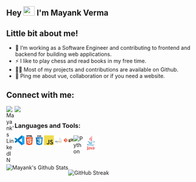 ## Hey <img src="https://media.giphy.com/media/hvRJCLFzcasrR4ia7z/giphy.gif" width="30px" height="25"> I'm Mayank Verma

## Little bit about me!
- 🌱 I’m working as a Software Engineer and contributing to frontend and backend for building web applications.
- ⚡ I like to play chess and read books in my free time.
- 👨‍💻 Most of my projects and contributions are available on Github.
- 💬 Ping me about vue, collaboration or if you need a website. 

## Connect with me:

<a target="_blank" href="https://www.linkedin.com/in/mayank-verma-53146a1bb/">
 <img align="left" alt="Mayank's LinkedIN" width="22px" src="https://raw.githubusercontent.com/peterthehan/peterthehan/master/assets/linkedin.svg" />
</a>

![](https://visitor-badge.glitch.me/badge?page_id=Mayank909.Mayank909)

### Languages and Tools:
<img align="left" alt="Visual Studio Code" width="26px" src="https://raw.githubusercontent.com/github/explore/80688e429a7d4ef2fca1e82350fe8e3517d3494d/topics/visual-studio-code/visual-studio-code.png" />
<img align="left" alt="HTML5" width="26px" src="https://raw.githubusercontent.com/github/explore/80688e429a7d4ef2fca1e82350fe8e3517d3494d/topics/html/html.png" />
<img align="left" alt="CSS3" width="26px" src="https://raw.githubusercontent.com/github/explore/80688e429a7d4ef2fca1e82350fe8e3517d3494d/topics/css/css.png" />
<img align="left" alt="JavaScript" width="26px" src="https://raw.githubusercontent.com/github/explore/80688e429a7d4ef2fca1e82350fe8e3517d3494d/topics/javascript/javascript.png" />
<img align="left" alt="MySQL" width="26px" src="https://raw.githubusercontent.com/github/explore/80688e429a7d4ef2fca1e82350fe8e3517d3494d/topics/mysql/mysql.png" />
<img align="left" alt="Git" width="26px" src="https://raw.githubusercontent.com/github/explore/80688e429a7d4ef2fca1e82350fe8e3517d3494d/topics/git/git.png" />
<img align="left" alt="Python" width="26px" src="https://user-images.githubusercontent.com/65407916/90123936-38187980-dd7d-11ea-904d-68d91a47170f.jpg" />
<img src="https://github.com/devicons/devicon/blob/master/icons/java/java-original-wordmark.svg" title="Java" alt="Java" width="40" height="40"/>&nbsp;
<br />
<br />
<br />
<img align="left" alt="Mayank's Github Stats" src="https://github-readme-stats.vercel.app/api?username=Mayank909&show_icons=true&hide_border=true&theme=tokyonight" />

<!-- ![Top Langs](https://github-readme-stats.vercel.app/api/top-langs/?username=Mayank909) -->

![GitHub Streak](https://github-readme-streak-stats.herokuapp.com/?user=Mayank909&show_icons=true&hide_border=false)

[website]: https://github.com/Mayank909
